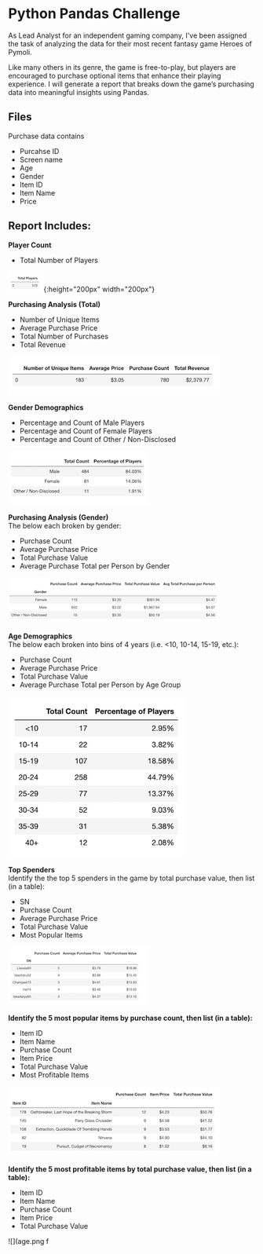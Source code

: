# Python Pandas Challenge
As Lead Analyst for an independent gaming company, I've been assigned the task of analyzing the data for their most recent fantasy game Heroes of Pymoli. 

Like many others in its genre, the game is free-to-play, but players are encouraged to purchase optional items that enhance their playing experience. I will generate a report that breaks down the game’s purchasing data into meaningful insights using Pandas.

## Files
Purchase data contains 
- Purcahse ID
- Screen name 
- Age
- Gender
- Item ID
- Item Name
- Price

## Report Includes:
<b> Player Count </b> <br />
- Total Number of Players

![](results/total_players.png){:height="200px" width="200px"}

<b> Purchasing Analysis (Total) </b> <br />
- Number of Unique Items <br />
- Average Purchase Price <br />
- Total Number of Purchases <br />
- Total Revenue <br />

![](results/purchasing_analysis.png)

<b> Gender Demographics </b> <br />
- Percentage and Count of Male Players <br />
- Percentage and Count of Female Players <br />
- Percentage and Count of Other / Non-Disclosed <br />

![](results/gender.png)

<b> Purchasing Analysis (Gender) </b> <br />
The below each broken by gender: <br />
- Purchase Count <br />
- Average Purchase Price <br />
- Total Purchase Value <br />
- Average Purchase Total per Person by Gender <br />

![](results/puchasing_analysis_gender.png)

<b>Age Demographics </b> <br />
The below each broken into bins of 4 years (i.e. <10, 10-14, 15-19, etc.): <br />
- Purchase Count <br />
- Average Purchase Price <br />
- Total Purchase Value <br />
- Average Purchase Total per Person by Age Group <br />

![](results/age.png)

<b> Top Spenders </b> <br />
Identify the the top 5 spenders in the game by total purchase value, then list (in a table): <br />
- SN <br />
- Purchase Count <br />
- Average Purchase Price <br />
- Total Purchase Value <br />
- Most Popular Items <br />

![](results/top_spenders.png)

<b> Identify the 5 most popular items by purchase count, then list (in a table): </b> <br />
- Item ID <br />
- Item Name <br />
- Purchase Count <br />
- Item Price <br />
- Total Purchase Value <br />
- Most Profitable Items <br />

![](results/most_popular_items.png)

<b> Identify the 5 most profitable items by total purchase value, then list (in a table): </b> <br />
- Item ID <br />
- Item Name <br />
- Purchase Count <br />
- Item Price <br />
- Total Purchase Value <br />

![](age.png f 
